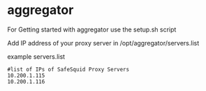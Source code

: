 # aggregator
For Getting started with aggregator use the setup.sh script

Add IP address of your proxy server in /opt/aggregator/servers.list

example servers.list
```
#list of IPs of SafeSquid Proxy Servers
10.200.1.115
10.200.1.116
```
